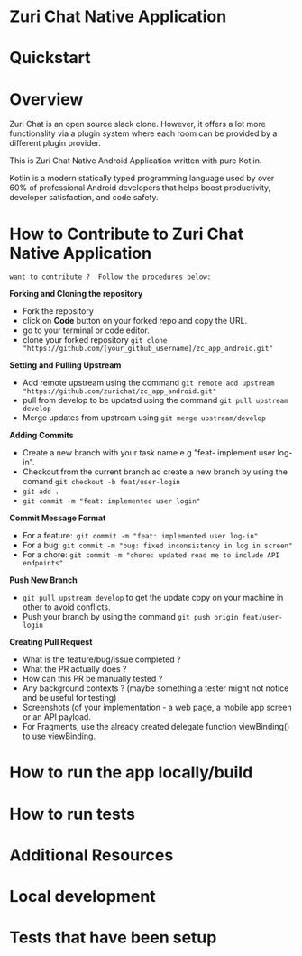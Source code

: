 # Zuri Chat Native Application

# Quickstart

# Overview

Zuri Chat is an open source slack clone. However, it offers a lot more functionality via a plugin system where each room can be provided by a different plugin provider.

This is Zuri Chat Native Android Application written with pure Kotlin.

Kotlin is a modern statically typed programming language used by over 60% of professional Android developers that helps boost productivity, developer satisfaction, and code safety.

# How to Contribute to Zuri Chat Native Application
```want to contribute ?  Follow the procedures below: ```

**Forking and Cloning the repository**
- Fork the repository
- click on **Code** button on your forked repo and copy the URL.
- go to your terminal or code editor.
- clone your forked repository `git clone "https://github.com/[your_github_username]/zc_app_android.git"`

**Setting and Pulling Upstream**
- Add remote upstream using the command `git remote add upstream "https://github.com/zurichat/zc_app_android.git"`
-  pull from develop to be updated using the command `git pull upstream develop`
-  Merge updates from upstream using `git merge upstream/develop`

**Adding Commits**
- Create a new branch with your task name e.g "feat- implement user log-in".
- Checkout from the current branch ad create a new branch by using the comand `git checkout -b feat/user-login`
- `git add .`
- `git commit -m "feat: implemented user login"`


**Commit Message Format**
- For a feature:` git commit -m "feat: implemented user log-in"`
- For a bug: `git commit -m "bug: fixed inconsistency in log in screen"`
- For a chore: `git commit -m "chore: updated read me to include API endpoints"`

**Push New Branch**
- `git pull upstream develop` to get the update copy on your machine in other to avoid conflicts.
- Push your branch by using the command `git push origin feat/user-login`

**Creating Pull Request**
- What is the feature/bug/issue completed ?
- What the PR actually does ?
- How can this PR be manually tested ?
- Any background contexts ? (maybe something a tester might not notice and be useful for testing)
- Screenshots (of your implementation - a web page, a mobile app screen or an API payload.
- For Fragments, use the already created delegate function viewBinding() to use viewBinding.


# How to run the app locally/build
# How to run tests
# Additional Resources
# Local development
# Tests that have been setup